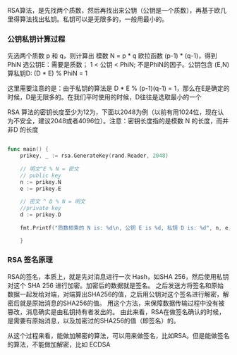 RSA算法，是先找两个质数，然后再找出来公钥（公钥是一个质数），再基于欧几里得算法找出私钥。私钥可以是无限多的，一般用最小的。
### 公钥私钥计算过程

先选两个质数 p 和 q，则计算出 模数 N = p * q
欧拉函数 (p-1) * (q-1)，得到 PhiN
选公钥E：需要是质数； 1 < 公钥 < PhiN; 不是PhiN的因子。公钥包含 (E,N)
算私钥D: (D * E) % PhiN = 1

这里需要注意的是：由于私钥的算法是 D * E % (p-1)(q-1) = 1，那么在E是确定的时候，D是无限多的。在我们平时使用的时候，D往往是选取最小的一个

RSA 算法的密钥长度至少为12为，下面以2048为例（以前有用1024位，现在认为不安全，建议2048或者4096位）。注意：密钥长度指的是模数 N 的长度，而并非D 的长度
```go

func main() {  
    prikey, _ := rsa.GenerateKey(rand.Reader, 2048)  
  
    // 明文^E % N = 密文  
    // public key  
    n := prikey.N  
    e := prikey.E  
  
    // 密文 ^ D % N = 明文  
    //private key  
    d := prikey.D  
  
    fmt.Printf("质数相乘的 N is: %d\n, 公钥 E is %d, 私钥 D is: %d", n, e, d)  

    }
```


### RSA 签名原理
RSA的签名，本质上，就是先对消息进行一次 Hash，如SHA 256，然后使用私钥对这个 SHA 256 进行加密。加密后的数据就是签名。
之后发送方将签名和原始数据一起发给对端，对端算出SHA256的值，之后用公钥对这个签名进行解密，解密后就是原始消息的SHA256的值。
用这个方法，来保障数据传输过程中没有被篡改，消息确实是由私钥持有者发出的。
由此来看，RSA在做签名确认的时候，是需要有原始消息，以及加密过的SHA256的值（即签名）的。

从这个过程来看，能做加解密的算法，可以用来做签名，比如RSA。但是能做签名的算法，不能做加解密，比如 ECDSA




